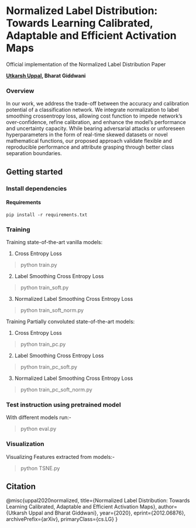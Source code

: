 # Normalized Label Distribution: Towards Learning Calibrated, Adaptable and Efficient Activation Maps

Official implementation of the Normalized Label Distribution Paper

**[Utkarsh Uppal](mailto:uppalutkarsh98@gmail.com), Bharat Giddwani**

### Overview

In our work, we address the trade-off between the accuracy and calibration potential of a classification network. We integrate normalization to label smoothing crossentropy
loss, allowing cost function to impede network’s over-confidence, refine calibration, and enhance the model’s performance and uncertainty capacity. While bearing adversarial attacks or unforeseen hyperparameters in the form of real-time skewed datasets or novel mathematical functions, our proposed approach validate flexible and reproducible performance and attribute grasping through better class separation boundaries.

## Getting started

### Install dependencies


#### Requirements
    pip install -r requirements.txt
   
### Training
Training state-of-the-art vanilla models:
1. Cross Entropy Loss
> python train.py
    
2. Label Smoothing Cross Entropy Loss
> python train_soft.py
    
3. Normalized Label Smoothing Cross Entropy Loss
> python train_soft_norm.py
    
Training Partially convoluted state-of-the-art models:
1. Cross Entropy Loss
> python train_pc.py
    
2. Label Smoothing Cross Entropy Loss
> python train_pc_soft.py
    
3. Normalized Label Smoothing Cross Entropy Loss
> python train_pc_soft_norm.py
    
### Test instruction using pretrained model
With different models run:-
> python eval.py 

### Visualization
Visualizing Features extracted from models:-
> python TSNE.py
    
## Citation

@misc{uppal2020normalized,
      title={Normalized Label Distribution: Towards Learning Calibrated, Adaptable and Efficient Activation Maps}, 
      author={Utkarsh Uppal and Bharat Giddwani},
      year={2020},
      eprint={2012.06876},
      archivePrefix={arXiv},
      primaryClass={cs.LG}
}
